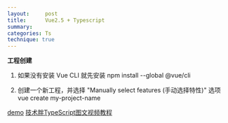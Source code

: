 ```yaml
---
layout:     post
title:      Vue2.5 + Typescript
summary: 
categories: Ts
technique: true
---
```


**工程创建**

1. 如果没有安装 Vue CLI 就先安装
npm install --global @vue/cli

2. 创建一个新工程，并选择 "Manually select features (手动选择特性)" 选项
vue create my-project-name




[demo](https://github.com/qidaizhe11/vue-vuex-typescript-demo)
[技术胖TypeScript图文视频教程](https://juejin.im/post/5ba43b38f265da0aef4e0bc6)